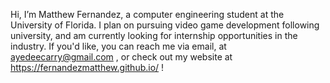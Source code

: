 Hi, I’m Matthew Fernandez, a computer engineering student at the University of Florida. I plan on pursuing video game development
following university, and am currently looking for internship opportunities in the industry. If you'd like, you can 
reach me via email, at ayedeecarry@gmail.com , or check out my website at https://fernandezmatthew.github.io/ !


